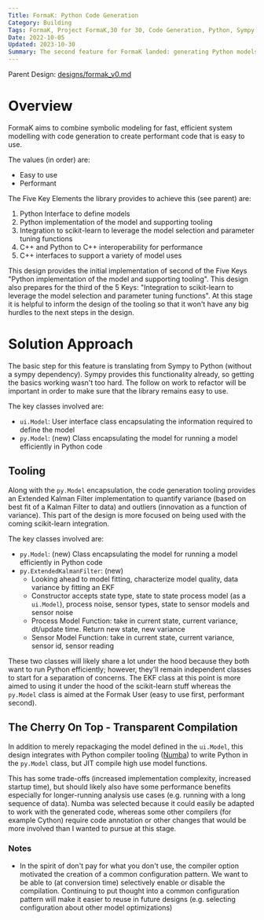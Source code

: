 ```yaml
---
Title: FormaK: Python Code Generation
Category: Building
Tags: FormaK, Project FormaK,30 for 30, Code Generation, Python, Sympy
Date: 2022-10-05
Updated: 2023-10-30
Summary: The second feature for FormaK landed: generating Python models
---
```


Parent Design: [designs/formak_v0.md](https://github.com/buckbaskin/formak/tree/master/designs/formak_v0.md)

# Overview

FormaK aims to combine symbolic modeling for fast, efficient system modelling
with code generation to create performant code that is easy to use.

The values (in order) are:

- Easy to use
- Performant

The Five Key Elements the library provides to achieve this (see parent) are:

1. Python Interface to define models
2. Python implementation of the model and supporting tooling
3. Integration to scikit-learn to leverage the model selection and parameter tuning functions
4. C++ and Python to C++ interoperability for performance
5. C++ interfaces to support a variety of model uses

This design provides the initial implementation of second of the Five Keys
"Python implementation of the model and supporting tooling". This design also
prepares for the third of the 5 Keys: "Integration to scikit-learn to leverage
the model selection and parameter tuning functions". At this stage it is
helpful to inform the design of the tooling so that it won't have any big
hurdles to the next steps in the design.


# Solution Approach

The basic step for this feature is translating from Sympy to Python (without a
sympy dependency). Sympy provides this functionality already, so getting the
basics working wasn't too hard. The follow on work to refactor will be
important in order to make sure that the library remains easy to use.

The key classes involved are:

- `ui.Model`: User interface class encapsulating the information required to define the model
- `py.Model`: (new) Class encapsulating the model for running a model efficiently in Python code

## Tooling

Along with the `py.Model` encapsulation, the code generation tooling provides
an Extended Kalman Filter implementation to quantify variance (based on best
fit of a Kalman Filter to data) and outliers (innovation as a function of
variance). This part of the design is more focused on being used with the
coming scikit-learn integration.

The key classes involved are:

- `py.Model`: (new) Class encapsulating the model for running a model efficiently in Python code
- `py.ExtendedKalmanFilter`: (new)
	- Looking ahead to model fitting, characterize model quality, data variance by fitting an EKF
	- Constructor accepts state type, state to state process model (as a `ui.Model`), process noise, sensor types, state to sensor models and sensor noise
	- Process Model Function: take in current state, current variance, dt/update time. Return new state, new variance
	- Sensor Model Function: take in current state, current variance, sensor id, sensor reading

These two classes will likely share a lot under the hood because they both want
to run Python efficiently; however, they'll remain independent classes to start
for a separation of concerns. The EKF class at this point is more aimed to
using it under the hood of the scikit-learn stuff whereas the `py.Model` class
is aimed at the Formak User (easy to use first, performant second).


## The Cherry On Top - Transparent Compilation

In addition to merely repackaging the model defined in the `ui.Model`, this
design integrates with Python compiler tooling
([Numba](https://github.com/numba/numba)) to write Python in the `py.Model`
class, but JIT compile high use model functions.

This has some trade-offs (increased implementation complexity, increased
startup time), but should likely also have some performance benefits especially
for longer-running analysis use cases (e.g. running with a long sequence of
data). Numba was selected because it could easily be adapted to work with the
generated code, whereas some other compilers (for example Cython) require code
annotation or other changes that would be more involved than I wanted to pursue
at this stage.

### Notes

- In the spirit of don't pay for what you don't use, the compiler option motivated the creation of a common configuration pattern. We want to be able to (at conversion time) selectively enable or disable the compilation. Continuing to put thought into a common configuration pattern will make it easier to reuse in future designs (e.g. selecting configuration about other model optimizations)
